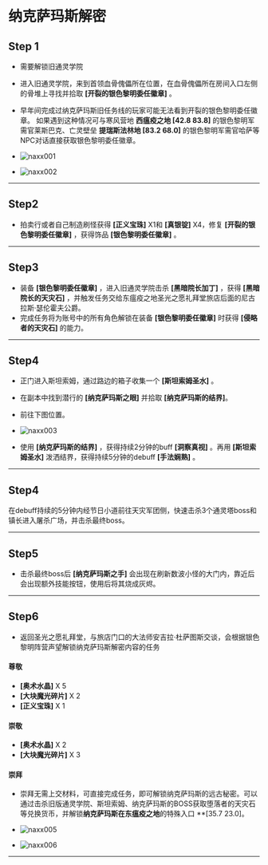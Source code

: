# 纳克萨玛斯解密

## Step 1

- 需要解锁旧通灵学院

- 进入旧通灵学院，来到首领血骨傀儡所在位置，在血骨傀儡所在房间入口左侧的骨堆上寻找并拾取 **[开裂的银色黎明委任徽章]** 。

- 早年间完成过纳克萨玛斯旧任务线的玩家可能无法看到开裂的银色黎明委任徽章。
如果遇到这种情况可与寒风营地 **西瘟疫之地 [42.8 83.8]** 的银色黎明军需官莱斯巴克、亡灵壁垒 **提瑞斯法林地 [83.2 68.0]** 的银色黎明军需官哈萨等NPC对话直接获取银色黎明委任徽章。

- ![naxx001](c:/Users/Zhaoliang/Desktop/interface/wow/naxx001.png)

- ![naxx002](c:/Users/Zhaoliang/Desktop/interface/wow/naxx002.png)


---

## Step2

- 拍卖行或者自己制造刷怪获得 **[正义宝珠]** X1和 **[真银锭]** X4，修复 **[开裂的银色黎明委任徽章]** ，获得饰品 **[银色黎明委任徽章]** 。

---

## Step3

- 装备 **[银色黎明委任徽章]** ，进入旧通灵学院击杀 **[黑暗院长加丁]** ，获得 **[黑暗院长的天灾石]** ，并触发任务交给东瘟疫之地圣光之愿礼拜堂旅店后面的尼古拉斯·瑟伦霍夫公爵。
- 完成任务将为账号中的所有角色解锁在装备 **[银色黎明委任徽章]** 时获得 **[侵略者的天灾石]** 的能力。

---

## Step4

- 正门进入斯坦索姆，通过路边的箱子收集一个 **[斯坦索姆圣水]** 。

- 在副本中找到潜行的 **[纳克萨玛斯之眼]** 并拾取 **[纳克萨玛斯的结界]**。

- 前往下图位置。

- ![naxx003](c:/Users/Zhaoliang/Desktop/interface/wow/naxx003.png)

- 使用 **[纳克萨玛斯的结界]** ，获得持续2分钟的buff **[洞察真视]** 。再用 **[斯坦索姆圣水]** 泼洒结界，获得持续5分钟的debuff **[手法娴熟]** 。

---

## Step4

在debuff持续的5分钟内经节日小道前往天灾军团侧，快速击杀3个通灵塔boss和镇长进入屠杀广场，并击杀最终boss。

---

## Step5

- 击杀最终boss后 **[纳克萨玛斯之手]** 会出现在刷新数波小怪的大门内，靠近后会出现额外技能按钮，使用后将其烧成灰烬。

---

## Step6

- 返回圣光之愿礼拜堂，与旅店门口的大法师安吉拉·杜萨图斯交谈，会根据银色黎明阵营声望解锁纳克萨玛斯解密内容的任务

#### **尊敬**
-  **[奥术水晶]** X 5
- **[大块魔光碎片]** X 2 
- **[正义宝珠]** X 1

#### **崇敬**

- **[奥术水晶]** X 2
- **[大块魔光碎片]** X 3

#### **崇拜**
- 崇拜无需上交材料，可直接完成任务，即可解锁纳克萨玛斯的远古秘密。可以通过击杀旧版通灵学院、斯坦索姆、纳克萨玛斯的BOSS获取堕落者的天灾石等兑换货币，并解锁**纳克萨玛斯在东瘟疫之地**的特殊入口 **[35.7 23.0]。

- ![naxx005](c:/Users/Zhaoliang/Desktop/interface/wow/naxx005.png)

- ![naxx006](c:/Users/Zhaoliang/Desktop/interface/wow/naxx006.png)

---